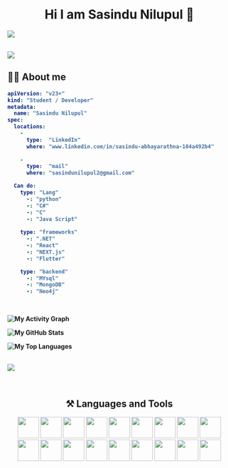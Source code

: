 ## <h1 align="center">Hi I am Sasindu Nilupul 👋</h1>

<a href="#"><img src="https://user-images.githubusercontent.com/73097560/115834477-dbab4500-a447-11eb-908a-139a6edaec5c.gif"></a>
<br>

<br>
<a href="#"><img src="https://user-images.githubusercontent.com/73097560/115834477-dbab4500-a447-11eb-908a-139a6edaec5c.gif"></a>
<br>

<b><h2>🙇‍♀️ About me</h2>

```yaml
apiVersion: "v23+"
kind: "Student / Developer"
metadata:
  name: "Sasindu Nilupul"
spec:
  locations:
    - 
      type:  "LinkedIn"
      where: "www.linkedin.com/in/sasindu-abhayarathna-104a492b4"
      
    - 
      type:  "mail"
      where: "sasindunilupul2@gmail.com"

  Can do: 
    type: "Lang"
      -: "python"
      -: "C#"
      -: "C"
      -: "Java Script"
    
    type: "frameworks"
      -: ".NET"
      -: "React"
      -: "NEXT.js"
      -: "Flutter"

    type: "backend"
      -: "MYsql"
      -: "MongoDB"
      -: "Neo4j"

```
<br>

<p align="center">

  ![My Activity Graph](https://github-readme-activity-graph.vercel.app/graph?username=sasindu26&theme=react-dark&hide_border=true)
  <br>

  ![My GitHub Stats](https://github-readme-stats.vercel.app/api?username=sasindu26&show_icons=true&theme=react-dark)
  <br>

  ![My Top Languages](https://github-readme-stats.vercel.app/api/top-langs/?username=sasindu26&layout=compact&theme=react-dark)
  
</p>
  
  <br>

  <a href="#">
    <img src="[https://github-readme-stats.vercel.app/api/top-langs/?username=sasindu26&layout=compact&theme=react-dark](https://github-readme-stats.vercel.app/api/top-langs/?username=sasindu26&layout=compact&theme=react-dark)" />
  </a>

</p>
<br>

<h2 align="center">⚒️ Languages and Tools</h2>

<p align="center">
  <img src="https://skillicons.dev/icons?i=react" width="48" />
  <img src="https://skillicons.dev/icons?i=python" width="48" />
  <img src="https://skillicons.dev/icons?i=js" width="48" />
  <img src="https://skillicons.dev/icons?i=mysql" width="48" />
  <img src="https://skillicons.dev/icons?i=ts" width="48" />
  <img src="https://skillicons.dev/icons?i=nextjs" width="48" />
  <img src="https://skillicons.dev/icons?i=github" width="48" />
  <img src="https://skillicons.dev/icons?i=git" width="48" />
  <img src="https://skillicons.dev/icons?i=html" width="48" />
  <img src="https://skillicons.dev/icons?i=css" width="48" />
  <img src="https://skillicons.dev/icons?i=bootstrap" width="48" />
  <img src="https://skillicons.dev/icons?i=tailwind" width="48" />
  <img src="https://skillicons.dev/icons?i=mongodb" width="48" />
  <img src="https://skillicons.dev/icons?i=nodejs" width="48" />
  <img src="https://skillicons.dev/icons?i=php" width="48" />
  <img src="https://skillicons.dev/icons?i=vscode" width="48" />
  <img src="https://skillicons.dev/icons?i=wordpress" width="48" />
  <img src="https://skillicons.dev/icons?i=cs" width="48" />
</p>
